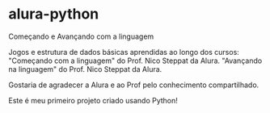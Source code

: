 # alura-python
 Começando e Avançando com a linguagem

Jogos e estrutura de dados básicas aprendidas ao longo dos cursos:
"Começando com a linguagem" do Prof. Nico Steppat da Alura.
"Avançando na linguagem" do Prof. Nico Steppat da Alura.

Gostaria de agradecer a Alura e ao Prof pelo conhecimento compartilhado.

Este é meu primeiro projeto criado usando Python!
